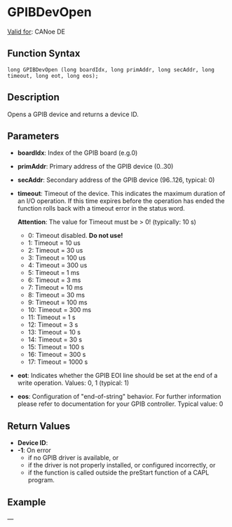 # GPIBDevOpen

[Valid for](../../../Shared/FeatureAvailability.md): CANoe DE

## Function Syntax

```plaintext
long GPIBDevOpen (long boardIdx, long primAddr, long secAddr, long timeout, long eot, long eos);
```

## Description

Opens a GPIB device and returns a device ID.

## Parameters

- **boardIdx**: Index of the GPIB board (e.g.0)
- **primAddr**: Primary address of the GPIB device (0..30)
- **secAddr**: Secondary address of the GPIB device (96..126, typical: 0)
- **timeout**: Timeout of the device. This indicates the maximum duration of an I/O operation. If this time expires before the operation has ended the function rolls back with a timeout error in the status word.

  **Attention**: The value for Timeout must be > 0! (typically: 10 s)

  - 0: Timeout disabled. **Do not use!**
  - 1: Timeout = 10 us
  - 2: Timeout = 30 us
  - 3: Timeout = 100 us
  - 4: Timeout = 300 us
  - 5: Timeout = 1 ms
  - 6: Timeout = 3 ms
  - 7: Timeout = 10 ms
  - 8: Timeout = 30 ms
  - 9: Timeout = 100 ms
  - 10: Timeout = 300 ms
  - 11: Timeout = 1 s
  - 12: Timeout = 3 s
  - 13: Timeout = 10 s
  - 14: Timeout = 30 s
  - 15: Timeout = 100 s
  - 16: Timeout = 300 s
  - 17: Timeout = 1000 s

- **eot**: Indicates whether the GPIB EOI line should be set at the end of a write operation. Values: 0, 1 (typical: 1)
- **eos**: Configuration of "end-of-string" behavior. For further information please refer to documentation for your GPIB controller. Typical value: 0

## Return Values

- **Device ID**:
- **-1**: On error
  - if no GPIB driver is available, or
  - if the driver is not properly installed, or configured incorrectly, or
  - if the function is called outside the preStart function of a CAPL program.

## Example

—

